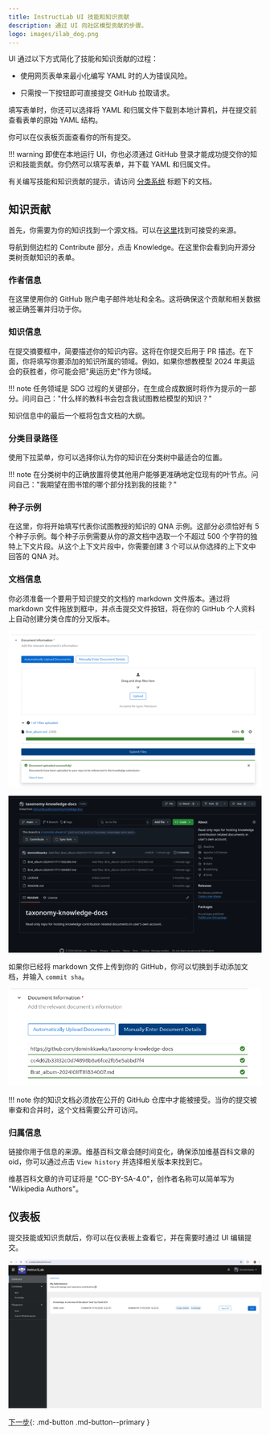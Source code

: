 ```yaml
---
title: InstructLab UI 技能和知识贡献
description: 通过 UI 向社区模型贡献的步骤。
logo: images/ilab_dog.png
---
```


UI 通过以下方式简化了技能和知识贡献的过程：

* 使用网页表单来最小化编写 YAML 时的人为错误风险。

* 只需按一下按钮即可直接提交 GitHub 拉取请求。

填写表单时，你还可以选择将 YAML 和归属文件下载到本地计算机，并在提交前查看表单的原始 YAML 结构。

你可以在仪表板页面查看你的所有提交。

!!! warning
    即使在本地运行 UI，你也必须通过 GitHub 登录才能成功提交你的知识和技能贡献。你仍然可以填写表单，并下载 YAML 和归属文件。

有关编写技能和知识贡献的提示，请访问 [分类系统](/taxonomy/) 标题下的文档。

## 知识贡献

首先，你需要为你的知识找到一个源文档。可以在[这里](/taxonomy/knowledge/guide)找到可接受的来源。

导航到侧边栏的 Contribute 部分，点击 Knowledge。在这里你会看到向开源分类树贡献知识的表单。

### 作者信息

在这里使用你的 GitHub 账户电子邮件地址和全名。这将确保这个贡献和相关数据被正确签署并归功于你。

### 知识信息

在提交摘要框中，简要描述你的知识内容。这将在你提交后用于 PR 描述。在下面，你将填写你要添加的知识所属的领域。例如，如果你想教模型 2024 年奥运会的获胜者，你可能会把"奥运历史"作为领域。

!!! note 
    任务领域是 SDG 过程的关键部分，在生成合成数据时将作为提示的一部分。问问自己："什么样的教科书会包含我试图教给模型的知识？"

知识信息中的最后一个框将包含文档的大纲。

### 分类目录路径

使用下拉菜单，你可以选择你认为你的知识在分类树中最适合的位置。

!!! note 
    在分类树中的正确放置将使其他用户能够更准确地定位现有的叶节点。问问自己："我期望在图书馆的哪个部分找到我的技能？"

### 种子示例

在这里，你将开始填写代表你试图教授的知识的 QNA 示例。这部分必须恰好有 5 个种子示例。每个种子示例需要从你的源文档中选取一个不超过 500 个字符的独特上下文片段。从这个上下文片段中，你需要创建 3 个可以从你选择的上下文中回答的 QNA 对。

### 文档信息

你必须准备一个要用于知识提交的文档的 markdown 文件版本。通过将 markdown 文件拖放到框中，并点击提交文件按钮，将在你的 GitHub 个人资料上自动创建分类仓库的分叉版本。

![UI 知识文档信息](../images/user-interface/ui_knowledge_document_info.png)

![分叉仓库展示](../images//user-interface/ui_knowledge_repo_created.png)

如果你已经将 markdown 文件上传到你的 GitHub，你可以切换到手动添加文档，并输入 `commit sha`。

![UI 知识文档手动信息](../images/user-interface/ui_knowledge_document_manual_info.png)

!!! note 
    你的知识文档必须放在公开的 GitHub 仓库中才能被接受。当你的提交被审查和合并时，这个文档需要公开可访问。


### 归属信息

链接你用于信息的来源。维基百科文章会随时间变化，确保添加维基百科文章的 oid，你可以通过点击 `View history` 并选择相关版本来找到它。

维基百科文章的许可证将是 "CC-BY-SA-4.0"，创作者名称可以简单写为 "Wikipedia Authors"。

## 仪表板

提交技能或知识贡献后，你可以在仪表板上查看它，并在需要时通过 UI 编辑提交。

![带有贡献的 UI 仪表板](../images/user-interface/ui_dashboard_with_submission.png)

[下一步](/user-interface/skills_contributions/){: .md-button .md-button--primary }